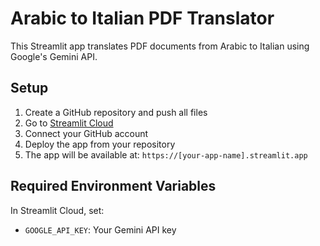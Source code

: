 # Arabic to Italian PDF Translator

This Streamlit app translates PDF documents from Arabic to Italian using Google's Gemini API.

## Setup

1. Create a GitHub repository and push all files
2. Go to [Streamlit Cloud](https://share.streamlit.io)
3. Connect your GitHub account
4. Deploy the app from your repository
5. The app will be available at: `https://[your-app-name].streamlit.app`

## Required Environment Variables

In Streamlit Cloud, set:
- `GOOGLE_API_KEY`: Your Gemini API key
